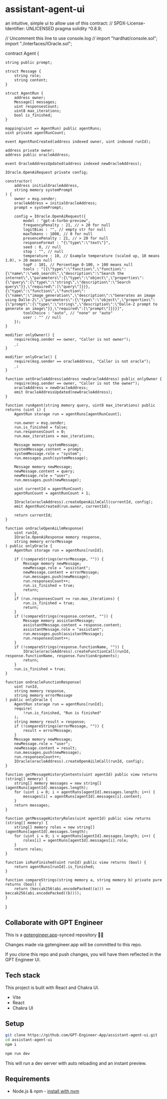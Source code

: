 # assistant-agent-ui

an intuitive, simple ui to allow use of this contract: // SPDX-License-Identifier: UNLICENSED
pragma solidity ^0.8.9;

// Uncomment this line to use console.log
// import "hardhat/console.sol";
import "./interfaces/IOracle.sol";

contract Agent {

    string public prompt;

    struct Message {
        string role;
        string content;
    }

    struct AgentRun {
        address owner;
        Message[] messages;
        uint responsesCount;
        uint8 max_iterations;
        bool is_finished;
    }

    mapping(uint => AgentRun) public agentRuns;
    uint private agentRunCount;

    event AgentRunCreated(address indexed owner, uint indexed runId);

    address private owner;
    address public oracleAddress;

    event OracleAddressUpdated(address indexed newOracleAddress);

    IOracle.OpenAiRequest private config;

    constructor(
        address initialOracleAddress,         
        string memory systemPrompt
    ) {
        owner = msg.sender;
        oracleAddress = initialOracleAddress;
        prompt = systemPrompt;

        config = IOracle.OpenAiRequest({
            model : "gpt-4-turbo-preview",
            frequencyPenalty : 21, // > 20 for null
            logitBias : "", // empty str for null
            maxTokens : 1000, // 0 for null
            presencePenalty : 21, // > 20 for null
            responseFormat : "{\"type\":\"text\"}",
            seed : 0, // null
            stop : "", // null
            temperature : 10, // Example temperature (scaled up, 10 means 1.0), > 20 means null
            topP : 101, // Percentage 0-100, > 100 means null
            tools : "[{\"type\":\"function\",\"function\":{\"name\":\"web_search\",\"description\":\"Search the internet\",\"parameters\":{\"type\":\"object\",\"properties\":{\"query\":{\"type\":\"string\",\"description\":\"Search query\"}},\"required\":[\"query\"]}}},{\"type\":\"function\",\"function\":{\"name\":\"image_generation\",\"description\":\"Generates an image using Dalle-2\",\"parameters\":{\"type\":\"object\",\"properties\":{\"prompt\":{\"type\":\"string\",\"description\":\"Dalle-2 prompt to generate an image\"}},\"required\":[\"prompt\"]}}}]",
            toolChoice : "auto", // "none" or "auto"
            user : "" // null
        });
    }

    modifier onlyOwner() {
        require(msg.sender == owner, "Caller is not owner");
        _;
    }

    modifier onlyOracle() {
        require(msg.sender == oracleAddress, "Caller is not oracle");
        _;
    }

    function setOracleAddress(address newOracleAddress) public onlyOwner {
        require(msg.sender == owner, "Caller is not the owner");
        oracleAddress = newOracleAddress;
        emit OracleAddressUpdated(newOracleAddress);
    }

    function runAgent(string memory query, uint8 max_iterations) public returns (uint i) {
        AgentRun storage run = agentRuns[agentRunCount];

        run.owner = msg.sender;
        run.is_finished = false;
        run.responsesCount = 0;
        run.max_iterations = max_iterations;

        Message memory systemMessage;
        systemMessage.content = prompt;
        systemMessage.role = "system";
        run.messages.push(systemMessage);

        Message memory newMessage;
        newMessage.content = query;
        newMessage.role = "user";
        run.messages.push(newMessage);

        uint currentId = agentRunCount;
        agentRunCount = agentRunCount + 1;

        IOracle(oracleAddress).createOpenAiLlmCall(currentId, config);
        emit AgentRunCreated(run.owner, currentId);

        return currentId;
    }

    function onOracleOpenAiLlmResponse(
        uint runId,
        IOracle.OpenAiResponse memory response,
        string memory errorMessage
    ) public onlyOracle {
        AgentRun storage run = agentRuns[runId];

        if (!compareStrings(errorMessage, "")) {
            Message memory newMessage;
            newMessage.role = "assistant";
            newMessage.content = errorMessage;
            run.messages.push(newMessage);
            run.responsesCount++;
            run.is_finished = true;
            return;
        }
        if (run.responsesCount >= run.max_iterations) {
            run.is_finished = true;
            return;
        }
        if (!compareStrings(response.content, "")) {
            Message memory assistantMessage;
            assistantMessage.content = response.content;
            assistantMessage.role = "assistant";
            run.messages.push(assistantMessage);
            run.responsesCount++;
        }
        if (!compareStrings(response.functionName, "")) {
            IOracle(oracleAddress).createFunctionCall(runId, response.functionName, response.functionArguments);
            return;
        }
        run.is_finished = true;
    }

    function onOracleFunctionResponse(
        uint runId,
        string memory response,
        string memory errorMessage
    ) public onlyOracle {
        AgentRun storage run = agentRuns[runId];
        require(
            !run.is_finished, "Run is finished"
        );
        string memory result = response;
        if (!compareStrings(errorMessage, "")) {
            result = errorMessage;
        }
        Message memory newMessage;
        newMessage.role = "user";
        newMessage.content = result;
        run.messages.push(newMessage);
        run.responsesCount++;
        IOracle(oracleAddress).createOpenAiLlmCall(runId, config);
    }

    function getMessageHistoryContents(uint agentId) public view returns (string[] memory) {
        string[] memory messages = new string[](agentRuns[agentId].messages.length);
        for (uint i = 0; i < agentRuns[agentId].messages.length; i++) {
            messages[i] = agentRuns[agentId].messages[i].content;
        }
        return messages;
    }

    function getMessageHistoryRoles(uint agentId) public view returns (string[] memory) {
        string[] memory roles = new string[](agentRuns[agentId].messages.length);
        for (uint i = 0; i < agentRuns[agentId].messages.length; i++) {
            roles[i] = agentRuns[agentId].messages[i].role;
        }
        return roles;
    }

    function isRunFinished(uint runId) public view returns (bool) {
        return agentRuns[runId].is_finished;
    }

    function compareStrings(string memory a, string memory b) private pure returns (bool) {
        return (keccak256(abi.encodePacked((a))) == keccak256(abi.encodePacked((b))));
    }
}

## Collaborate with GPT Engineer

This is a [gptengineer.app](https://gptengineer.app)-synced repository 🌟🤖

Changes made via gptengineer.app will be committed to this repo.

If you clone this repo and push changes, you will have them reflected in the GPT Engineer UI.

## Tech stack

This project is built with React and Chakra UI.

- Vite
- React
- Chakra UI

## Setup

```sh
git clone https://github.com/GPT-Engineer-App/assistant-agent-ui.git
cd assistant-agent-ui
npm i
```

```sh
npm run dev
```

This will run a dev server with auto reloading and an instant preview.

## Requirements

- Node.js & npm - [install with nvm](https://github.com/nvm-sh/nvm#installing-and-updating)
